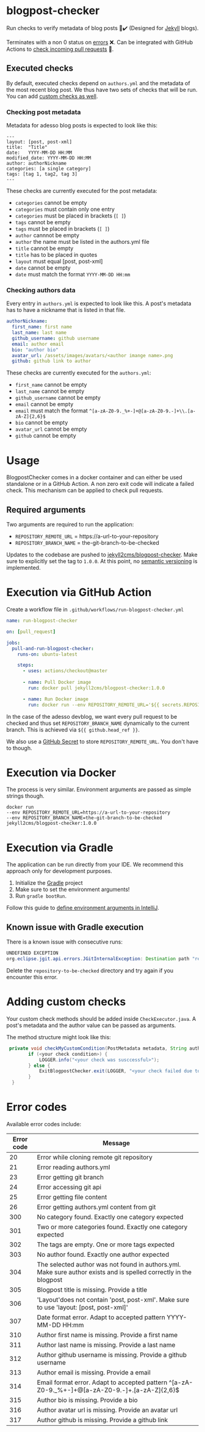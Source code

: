# blogpost-checker
Run checks to verify metadata of blog posts 📄✔️ (Designed for [Jekyll](https://jekyllrb.com) blogs).

Terminates with a non 0 status on [errors](#Error-codes) ❌.
Can be integrated with GitHub Actions to [check incoming pull requests](#Execution-via-GitHub-Action) 🚦.

## Executed checks
By default, executed checks depend on `authors.yml` and the metadata of the most recent blog post.
We thus have two sets of checks that will be run.
You can add [custom checks as well](#Adding-custom-checks).

### Checking post metadata
Metadata for adesso blog posts is expected to look like this:

```
---
layout: [post, post-xml]              
title:  "Title"
date:   YYYY-MM-DD HH:MM      
modified_date: YYYY-MM-DD HH:MM
author: authorNickname
categories: [a single category]
tags: [tag 1, tag2, tag 3]
---
```

These checks are currently executed for the post metadata:
* `categories` cannot be empty
* `categories` must contain only one entry
* `categories` must be placed in brackets (`[ ]`)
* `tags` cannot be empty
* `tags` must be placed in brackets (`[ ]`)
* `author` cannnot be empty
* `author` the name must be listed in the authors.yml file
* `title` cannot be empty
* `title` has to be placed in quotes
* `layout` must equal [post, post-xml]
* `date` cannot be empty
* `date` must match the format `YYYY-MM-DD HH:mm`

### Checking authors data
Every entry in `authors.yml` is expected to look like this.
A post's metadata has to have a nickname that is listed in that file.

```yml
authorNickname:
  first_name: first name
  last_name: last name
  github_username: github username
  email: author email
  bio: "author bio"
  avatar_url: /assets/images/avatars/<author imange name>.png
  github: github link to author
```

These checks are currently executed for the `authors.yml`:
* `first_name` cannot be empty
* `last_name` cannot be empty
* `github_username` cannot be empty
* `email` cannot be empty
* `email` must match the format `^[a-zA-Z0-9._%+-]+@[a-zA-Z0-9.-]+\\.[a-zA-Z]{2,6}$`
* `bio` cannot be empty
* `avatar_url` cannot be empty
* `github` cannot be empty

# Usage
BlogpostChecker comes in a docker container and can either be used standalone or in a GitHub Action.
A non zero exit code will indicate a failed check.
This mechanism can be applied to check pull requests.

## Required arguments
Two arguments are required to run the application:
- `REPOSITORY_REMOTE_URL` = https://a-url-to-your-repository
- `REPOSITORY_BRANCH_NAME` = the-git-branch-to-be-checked

Updates to the codebase are pushed to [jekyll2cms/blogpost-checker](https://hub.docker.com/r/jekyll2cms/blogpost-checker).
Make sure to explicitly set the tag to `1.0.0`.
At this point, no [semantic versioning](https://semver.org/) is implemented.

# Execution via GitHub Action
Create a workflow file in `.github/workflows/run-blogpost-checker.yml`

```yml
name: run-blogpost-checker

on: [pull_request]

jobs:
  pull-and-run-blogpost-checker:
    runs-on: ubuntu-latest

    steps:
      - uses: actions/checkout@master
        
      - name: Pull Docker image
        run: docker pull jekyll2cms/blogpost-checker:1.0.0

      - name: Run Docker image
        run: docker run --env REPOSITORY_REMOTE_URL='${{ secrets.REPOSITORY_REMOTE_URL }}' --env REPOSITORY_BRANCH_NAME='${{ github.head_ref }}' jekyll2cms/blogpost-checker:1.0.0
```

In the case of the adesso devblog, we want every pull request to be checked and thus set `REPOSITORY_BRANCH_NAME` dynamically to the current branch.
This is achieved via `${{ github.head_ref }}`.

We also use a [GitHub Secret](https://docs.github.com/en/free-pro-team@latest/actions/reference/encrypted-secrets#creating-encrypted-secrets-for-a-repository) to store `REPOSITORY_REMOTE_URL`.
You don't have to though.

# Execution via Docker
The process is very similar.
Environment arguments are passed as simple strings though.

```docker
docker run 
--env REPOSITORY_REMOTE_URL=https://a-url-to-your-repository 
--env REPOSITORY_BRANCH_NAME=the-git-branch-to-be-checked 
jekyll2cms/blogpost-checker:1.0.0
```

# Execution via Gradle
The application can be run directly from your IDE.
We recommend this approach only for development purposes.

1. Initialize the [Gradle](https://gradle.org/ ) project
2. Make sure to set the environment arguments!
3. Run `gradle bootRun`.

Follow this guide to [define environment arguments in IntelliJ](https://www.jetbrains.com/help/objc/add-environment-variables-and-program-arguments.html#add-environment-variables).

## Known issue with Gradle execution
There is a known issue with consecutive runs:

```java
UNDEFINED EXCEPTION
org.eclipse.jgit.api.errors.JGitInternalException: Destination path "repository-to-be-checked" already exists and is not an empty directory
```

Delete the `repository-to-be-checked` directory and try again if you encounter this error.

# Adding custom checks
Your custom check methods should be added inside `CheckExecutor.java`.
A post's metadata and the author value can be passed as arguments.

The method structure might look like this:

```java
 private void checkMyCustomCondition(PostMetadata metadata, String authors) {
        if (<your check condition>) {
            LOGGER.info("<your check was susccessful>");
        } else {
            ExitBlogpostChecker.exit(LOGGER, "<your check failed due to your condition not being met>", <your custom error code>);
        }
  }
```

# Error codes
Available error codes include:

| Error code | Message |
| ---------- | ------- |
| 20 | Error while cloning remote git repository |
| 21 | Error reading authors.yml |
| 23 | Error getting git branch |
| 24 | Error accessing git api |
| 25 | Error getting file content |
| 26 | Error getting authors.yml content from git |
| 300 | No category found. Exactly one category expected |
| 301 | Two or more categories found. Exactly one category expected |
| 302 | The tags are empty. One or more tags expected |
| 303 | No author found. Exactly one author expected |
| 304 | The selected author was not found in authors.yml. Make sure author exists and is spelled correctly in the blogpost |
| 305 | Blogpost title is missing. Provide a title |
| 306 | 'Layout'does not contain 'post, post-xml'. Make sure to use 'layout: [post, post-xml]' |
| 307 | Date format error. Adapt to accepted pattern YYYY-MM-DD HH:mm |
| 310 | Author first name is missing. Provide a first name |
| 311 | Author last name is missing. Provide a last name |
| 312 | Author github username is missing. Provide a github username |
| 313 | Author email is missing. Provide a email |
| 314 | Email format error. Adapt to accepted pattern ^[a-zA-Z0-9._%+-]+@[a-zA-Z0-9.-]+\.[a-zA-Z]{2,6}$ |
| 315 | Author bio is missing. Provide a bio |
| 316 | Author avatar url is missing. Provide an avatar url |
| 317 | Author github is missing. Provide a github link |